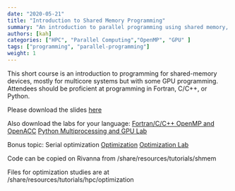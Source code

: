 ```yaml
---
date: "2020-05-21"
title: "Introduction to Shared Memory Programming"
summary: "An introduction to parallel programming using shared memory, including some GPU."
authors: [kah]
categories: ["HPC", "Parallel Computing","OpenMP", "GPU" ]
tags: ["programming", "parallel-programming"]
weight: 1
---
```


This short course is an introduction to programming for shared-memory devices, mostly for multicore systems but with some GPU programming. Attendees should be proficient at programming in Fortran, C/C++, or Python.

Please download the slides [here](/files/SharedMemoryAndAccelerators.pdf)

Also download the labs for your language:
[Fortran/C/C++ OpenMP and OpenACC](/files/Fortran_C_C+++OpenMP-OpenACC_lab.pdf)
[Python Multiprocessing and GPU Lab](/files/Python_Multiprocessing_and_GPU_Lab.pdf)

Bonus topic: Serial optimization
[Optimization](/files/Optimization.pdf)
[Optimization Lab](/files/Optimization_Lab.pdf)

Code can be copied on Rivanna from /share/resources/tutorials/shmem

Files for optimization studies are at /share/resources/tutorials/hpc/optimization
